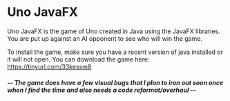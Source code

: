 # Uno JavaFX
Uno JavaFX is the game of Uno created in Java using the JavaFX libraries. You are put up against an AI opponent to see who will win the game. 

To install the game, make sure you have a recent version of java installed or it will not open. You can download the game here: https://tinyurl.com/33kessm8

#### *-- The game does have a few visual bugs that I plan to iron out soon once when I find the time and also needs a code reformat/overhaul --*
